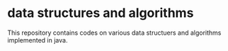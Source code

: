 # data structures and algorithms
This repository contains codes on various data structuers and algorithms implemented in java.
